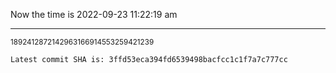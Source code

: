 Now the time is 2022-09-23 11:22:19 am

---

<small>1892412872142963166914553259421239</small>

```txt
Latest commit SHA is: 3ffd53eca394fd6539498bacfcc1c1f7a7c777cc
```
